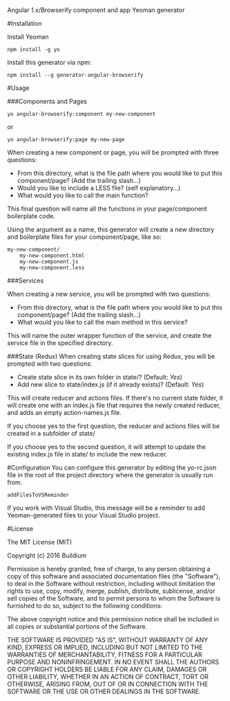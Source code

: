 Angular 1.x/Browserify component and app Yeoman generator

#Installation

Install Yeoman

```
npm install -g yo
```

Install this generator via npm:

```
npm install --g generator-angular-browserify
```

#Usage

###Components and Pages

```
yo angular-browserify:component my-new-component
```

or

```
yo angular-browserify:page my-new-page
```

When creating a new component or page, you will be prompted with three questions:

* From this directory, what is the file path where you would like to put this component/page? (Add the trailing slash...)
* Would you like to include a LESS file? (self explanatory...)
* What would you like to call the main function?

This final question will name all the functions in your page/component boilerplate code.  

Using the argument as a name, this generator will create a new directory and boilerplate files for your component/page, like so:

```
my-new-component/
    my-new-component.html
    my-new-component.js
    my-new-component.less
```

###Services

When creating a new service, you will be prompted with two questions:

* From this directory, what is the file path where you would like to put this component/page? (Add the trailing slash...)
* What would you like to call the main method in this service?

This will name the outer wrapper function of the service, and create the service file in the specified directory.

###State (Redux)
When creating state slices for using Redux, you will be prompted with two questions:

* Create state slice in its own folder in state/? (Default: *Yes*)
* Add new slice to state/index.js (if it already exists)? (Default: *Yes*)

This will create reducer and actions files. If there's no current state folder, it will create one with an index.js file
that requires the newly created reducer, and adds an empty action-names.js file.

If you choose yes to the first question, the reducer and actions files will be created in a subfolder of state/

If you choose yes to the second question, it will attempt to update the existing index.js file in state/ to include
the new reducer.

#Configuration
You can configure this generator by editing the yo-rc.json file in the root of the project directory where the generator is usually run from.

```
addFilesToVSReminder
```

If you work with Visual Studio, this message will be a reminder to add Yeoman-generated files to your Visual Studio project.


#License

The MIT License (MIT)

Copyright (c) 2016 Buildium

Permission is hereby granted, free of charge, to any person obtaining a copy of this software and associated documentation files (the "Software"), to deal in the Software without restriction, including without limitation the rights to use, copy, modify, merge, publish, distribute, sublicense, and/or sell copies of the Software, and to permit persons to whom the Software is furnished to do so, subject to the following conditions:

The above copyright notice and this permission notice shall be included in all copies or substantial portions of the Software.

THE SOFTWARE IS PROVIDED "AS IS", WITHOUT WARRANTY OF ANY KIND, EXPRESS OR IMPLIED, INCLUDING BUT NOT LIMITED TO THE WARRANTIES OF MERCHANTABILITY, FITNESS FOR A PARTICULAR PURPOSE AND NONINFRINGEMENT. IN NO EVENT SHALL THE AUTHORS OR COPYRIGHT HOLDERS BE LIABLE FOR ANY CLAIM, DAMAGES OR OTHER LIABILITY, WHETHER IN AN ACTION OF CONTRACT, TORT OR OTHERWISE, ARISING FROM, OUT OF OR IN CONNECTION WITH THE SOFTWARE OR THE USE OR OTHER DEALINGS IN THE SOFTWARE.
